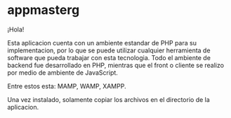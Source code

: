 # appmasterg
 
¡Hola!

Esta aplicacion cuenta con un ambiente estandar de PHP para su implementacion, por lo que se puede utilizar cualquier herramienta de software que pueda trabajar con esta tecnologia.
Todo el ambiente de backend fue desarrollado en PHP, mientras que el front o cliente se realizo por medio de ambiente de JavaScript.

Entre estos esta: MAMP, WAMP, XAMPP.

Una vez instalado, solamente copiar los archivos en el directorio de la aplicacion.